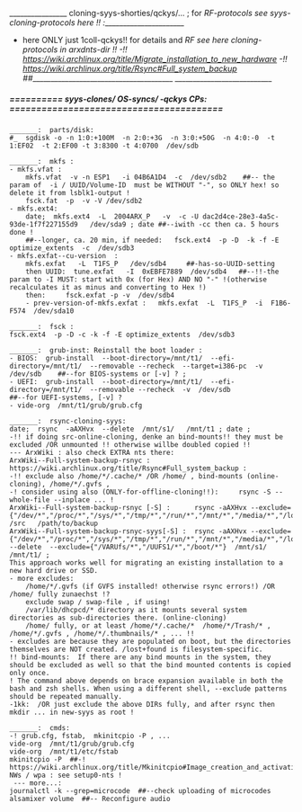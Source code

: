________________ cloning-syys-shorties/qckys/... ; for _RF-protocols see syys-cloning-protocols here !! :_______________________
- here ONLY just 1coll-qckys!! for details and _RF see here cloning-protocols in arxdnts-dir !!
-!! https://wiki.archlinux.org/title/Migrate_installation_to_new_hardware
-!! https://wiki.archlinux.org/title/Rsync#Full_system_backup
##________________________________________  ___________________________


#####  ==========  syys-clones/ OS-syncs/ -qckys __CPs__: ========================================

	_______:  parts/disk:
	#_  sgdisk -o -n 1:0:+100M  -n 2:0:+3G  -n 3:0:+50G  -n 4:0:-0  -t 1:EF02  -t 2:EF00 -t 3:8300 -t 4:0700  /dev/sdb

	_______:  mkfs :
	- mkfs.vfat :
		mkfs.vfat  -v -n ESP1   -i 04B6A1D4  -c  /dev/sdb2    ##-- the param of  -i / UUID/Volume-ID  must be WITHOUT "-", so ONLY hex! so delete it from lsblk1-output !
		fsck.fat  -p  -v -V /dev/sdb2
	- mkfs.ext4:
		date;  mkfs.ext4  -L  2004ARX_P   -v  -c -U dac2d4ce-28e3-4a5c-93de-1f7f227155d9   /dev/sda9 ; date ##--iwith -cc then ca. 5 hours done !
		##--longer, ca. 20 min, if needed:   fsck.ext4  -p -D  -k -f -E optimize_extents  -c  /dev/sdb3
	- mkfs.exfat--cu-version  :
		mkfs.exfat   -L  T1FS_P   /dev/sdb4     ##-has-so-UUID-setting
		then UUID:  tune.exfat   -I  0xEBFE7889  /dev/sdb4   ##--!!-the param to -I MUST: start with 0x (for Hex) AND NO "-" !(otherwise recalculates it as minus and converting to Hex !)
		then:     fsck.exfat -p -v  /dev/sdb4
		- prev-version-of-mkfs.exfat :   mkfs.exfat  -L  T1FS_P  -i  F1B6-F574  /dev/sda10

	_______:  fsck :
	fsck.ext4  -p -D -c -k -f -E optimize_extents  /dev/sdb3

	_______:  grub-inst: Reinstall the boot loader :
	- BIOS:  grub-install  --boot-directory=/mnt/t1/  --efi-directory=/mnt/t1/  --removable --recheck  --target=i386-pc  -v    /dev/sdb    ##--for BIOS-systems or [-v] ? ;
	- UEFI:  grub-install  --boot-directory=/mnt/t1/  --efi-directory=/mnt/t1/  --removable --recheck  -v  /dev/sdb                        ##--for UEFI-systems, [-v] ?
	- vide-org  /mnt/t1/grub/grub.cfg

	_______:  rsync-cloning-syys:
	date;  rsync  -aAXHvx  --delete  /mnt/s1/   /mnt/t1 ; date ;
	-!! if doing src-online-cloning, denke an bind-mounts!! they must be excluded /OR unmounted !! otherwise willbe doubled copied !!
	--- ArxWiki : also check EXTRA nts there:
	ArxWiki--Full-system-backup-rsnyc :  https://wiki.archlinux.org/title/Rsync#Full_system_backup :
	-!! exclude also /home/*/.cache/* /OR /home/ , bind-mounts (online-cloning), /home/*/.gvfs , 
	-! consider using also (ONLY-for-offline-cloning!!):     rsync -S --whole-file --inplace ... !
    ArxWiki--Full-system-backup-rsnyc [-S] :      rsync -aAXHvx --exclude={"/dev/*","/proc/*","/sys/*","/tmp/*","/run/*","/mnt/*","/media/*","/lost+found"}  /src   /path/to/backup
    ArxWiki--Full-system-backup-rsnyc-syys[-S] :  rsync -aAXHvx --exclude={"/dev/*","/proc/*","/sys/*","/tmp/*","/run/*","/mnt/*","/media/*","/lost+found"}  --delete  --exclude={"/VARUfs/*","/UUFS1/*","/boot/*"}  /mnt/s1/  /mnt/t1/ ;
    This approach works well for migrating an existing installation to a new hard drive or SSD.
	- more excludes:
		/home/*/.gvfs (if GVFS installed! otherwise rsync errors!) /OR /home/ fully zunaechst !?
		exclude swap / swap-file , if using!
		/var/lib/dhcpcd/* directory as it mounts several system directories as sub-directories there. (online-cloning)
		/home/ fully, or at least /home/*/.cache/*  /home/*/Trash/* ,  /home/*/.gvfs , /home/*/.thumbnails/* , ... !!
	- excludes are because they are populated on boot, but the directories themselves are NOT created. /lost+found is filesystem-specific.
	!! bind-mounts:  If there are any bind mounts in the system, they should be excluded as well so that the bind mounted contents is copied only once.
	! The command above depends on brace expansion available in both the bash and zsh shells. When using a different shell, --exclude patterns should be repeated manually.
	-1kk:  /OR just exclude the above DIRs fully, and after rsync then mkdir ... in new-syys as root !

	_______:  cmds:
	-! grub.cfg, fstab,  mkinitcpio -P , ...
	vide-org  /mnt/t1/grub/grub.cfg
	vide-org  /mnt/t1/etc/fstab
	mkinitcpio -P  ##-! https://wiki.archlinux.org/title/Mkinitcpio#Image_creation_and_activation
	NWs / wpa : see setup0-nts !
	 --- more...:
	journalctl -k --grep=microcode  ##--check uploading of microcodes
	alsamixer volume  ##-- Reconfigure audio

